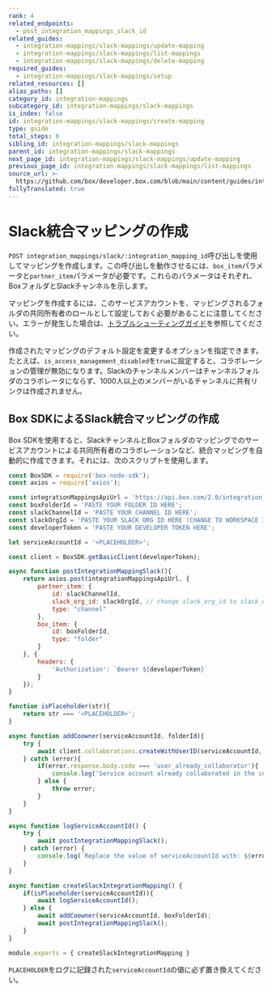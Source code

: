 ```yaml
---
rank: 4
related_endpoints:
  - post_integration_mappings_slack_id
related_guides:
  - integration-mappings/slack-mappings/update-mapping
  - integration-mappings/slack-mappings/list-mappings
  - integration-mappings/slack-mappings/delete-mapping
required_guides:
  - integration-mappings/slack-mappings/setup
related_resources: []
alias_paths: []
category_id: integration-mappings
subcategory_id: integration-mappings/slack-mappings
is_index: false
id: integration-mappings/slack-mappings/create-mapping
type: guide
total_steps: 6
sibling_id: integration-mappings/slack-mappings
parent_id: integration-mappings/slack-mappings
next_page_id: integration-mappings/slack-mappings/update-mapping
previous_page_id: integration-mappings/slack-mappings/list-mappings
source_url: >-
  https://github.com/box/developer.box.com/blob/main/content/guides/integration-mappings/slack-mappings/create-mapping.md
fullyTranslated: true
---
```

# Slack統合マッピングの作成

`POST integration_mappings/slack/:integration_mapping_id`呼び出しを使用してマッピングを作成します。この呼び出しを動作させるには、`box_item`パラメータと`partner_item`パラメータが必要です。これらのパラメータはそれぞれ、BoxフォルダとSlackチャンネルを示します。

<Message info>

マッピングを作成するには、このサービスアカウントを、マッピングされるフォルダの共同所有者のロールとして設定しておく必要があることに注意してください。エラーが発生した場合は、[トラブルシューティングガイド][1]を参照してください。

</Message>

<Samples id="post_integration_mappings_slack">

</Samples>

作成されたマッピングのデフォルト設定を変更するオプションを指定できます。たとえば、`is_access_management_disabled`を`true`に設定すると、コラボレーションの管理が無効になります。Slackのチャンネルメンバーはチャンネルフォルダのコラボレータにならず、1000人以上のメンバーがいるチャンネルに共有リンクは作成されません。

## Box SDKによるSlack統合マッピングの作成

Box SDKを使用すると、SlackチャンネルとBoxフォルダのマッピングでのサービスアカウントによる共同所有者のコラボレーションなど、統合マッピングを自動的に作成できます。それには、次のスクリプトを使用します。

```js
const BoxSDK = require('box-node-sdk');
const axios = require('axios');

const integrationMappingsApiUrl = 'https://api.box.com/2.0/integration_mappings/slack'
const boxFolderId = 'PASTE YOUR FOLDER ID HERE';
const slackChannelId = 'PASTE YOUR CHANNEL ID HERE';
const slackOrgId = 'PASTE YOUR SLACK ORG ID HERE (CHANGE TO WORKSPACE ID IF NECESSARY)';
const developerToken = 'PASTE YOUR DEVELOPER TOKEN HERE';

let serviceAccountId = '<PLACEHOLDER>';

const client = BoxSDK.getBasicClient(developerToken);

async function postIntegrationMappingSlack(){
    return axios.post(integrationMappingsApiUrl, {
        partner_item: {
            id: slackChannelId,
            slack_org_id: slackOrgId, // change slack_org_id to slack_workspace_id if Box for Slack is installed on the workspace level
            type: "channel"
        },
        box_item: {
            id: boxFolderId,
            type: "folder"
        }
    }, {
        headers: {
            'Authorization': `Bearer ${developerToken}`
        }
    });
}

function isPlaceholder(str){
    return str === '<PLACEHOLDER>';
}

async function addCoowner(serviceAccountId, folderId){
    try {
        await client.collaborations.createWithUserID(serviceAccountId, folderId, 'co-owner')
    } catch (error){
        if(error.response.body.code === 'user_already_collaborator'){
            console.log('Service account already collaborated in the co-owner role.')
        } else {
            throw error;
        }
    }
}

async function logServiceAccountId() {
    try {
        await postIntegrationMappingSlack();
    } catch (error) {
        console.log(`Replace the value of serviceAccountId with: ${error.response.data.context_info.service_account_id} and re-run the script.`)
    }
}

async function createSlackIntegrationMapping() {
    if(isPlaceholder(serviceAccountId)){
        await logServiceAccountId();
    } else {
        await addCoowner(serviceAccountId, boxFolderId);
        await postIntegrationMappingSlack();
    }
}

module.exports = { createSlackIntegrationMapping }

```

<Message notice>

`PLACEHOLDER`をログに記録された`serviceAccountId`の値に必ず置き換えてください。

</Message>

[1]: g://integration-mappings/slack-mappings/troubleshooting